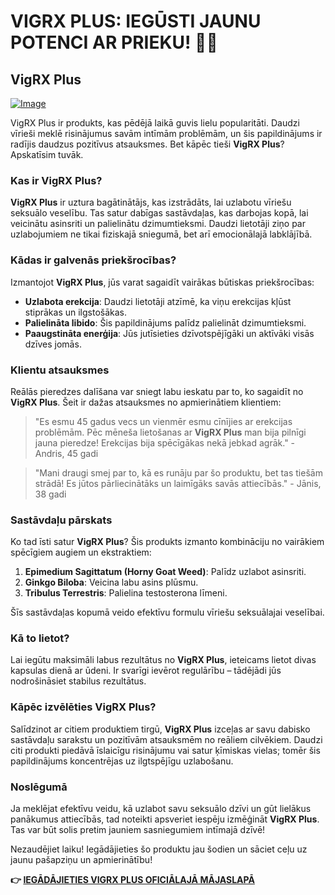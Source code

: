 # VIGRX PLUS: IEGŪSTI JAUNU POTENCI AR PRIEKU! 💪✨

## VigRX Plus

[![Image](https://www2.sellhealth.com/63/vigrxplus_box_headon_reflection_lg.jpg)](https://gchaffi.com/wgleAtqg)

VigRX Plus ir produkts, kas pēdējā laikā guvis lielu popularitāti. Daudzi vīrieši meklē risinājumus savām intīmām problēmām, un šis papildinājums ir radījis daudzus pozitīvus atsauksmes. Bet kāpēc tieši **VigRX Plus**? Apskatīsim tuvāk.

### Kas ir VigRX Plus?

**VigRX Plus** ir uztura bagātinātājs, kas izstrādāts, lai uzlabotu vīriešu seksuālo veselību. Tas satur dabīgas sastāvdaļas, kas darbojas kopā, lai veicinātu asinsriti un palielinātu dzimumtieksmi. Daudzi lietotāji ziņo par uzlabojumiem ne tikai fiziskajā sniegumā, bet arī emocionālajā labklājībā.

### Kādas ir galvenās priekšrocības?

Izmantojot **VigRX Plus**, jūs varat sagaidīt vairākas būtiskas priekšrocības:

- **Uzlabota erekcija**: Daudzi lietotāji atzīmē, ka viņu erekcijas kļūst stiprākas un ilgstošākas.
- **Palielināta libido**: Šis papildinājums palīdz palielināt dzimumtieksmi.
- **Paaugstināta enerģija**: Jūs jutīsieties dzīvotspējīgāki un aktīvāki visās dzīves jomās.

### Klientu atsauksmes

Reālās pieredzes dalīšana var sniegt labu ieskatu par to, ko sagaidīt no **VigRX Plus**. Šeit ir dažas atsauksmes no apmierinātiem klientiem:

> "Es esmu 45 gadus vecs un vienmēr esmu cīnījies ar erekcijas problēmām. Pēc mēneša lietošanas ar **VigRX Plus** man bija pilnīgi jauna pieredze! Erekcijas bija spēcīgākas nekā jebkad agrāk." - Andris, 45 gadi

> "Mani draugi smej par to, kā es runāju par šo produktu, bet tas tiešām strādā! Es jūtos pārliecinātāks un laimīgāks savās attiecībās." - Jānis, 38 gadi 

### Sastāvdaļu pārskats

Ko tad īsti satur **VigRX Plus**? Šis produkts izmanto kombināciju no vairākiem spēcīgiem augiem un ekstraktiem:

1. **Epimedium Sagittatum (Horny Goat Weed)**: Palīdz uzlabot asinsriti.
2. **Ginkgo Biloba**: Veicina labu asins plūsmu.
3. **Tribulus Terrestris**: Palielina testosterona līmeni.

Šīs sastāvdaļas kopumā veido efektīvu formulu vīriešu seksuālajai veselībai.

### Kā to lietot?

Lai iegūtu maksimāli labus rezultātus no **VigRX Plus**, ieteicams lietot divas kapsulas dienā ar ūdeni. Ir svarīgi ievērot regulārību – tādējādi jūs nodrošināsiet stabilus rezultātus.

### Kāpēc izvēlēties VigRX Plus?

Salīdzinot ar citiem produktiem tirgū, **VigRX Plus** izceļas ar savu dabisko sastāvdaļu sarakstu un pozitīvām atsauksmēm no reāliem cilvēkiem. Daudzi citi produkti piedāvā īslaicīgu risinājumu vai satur ķīmiskas vielas; tomēr šis papildinājums koncentrējas uz ilgtspējīgu uzlabošanu.

### Noslēgumā

Ja meklējat efektīvu veidu, kā uzlabot savu seksuālo dzīvi un gūt lielākus panākumus attiecībās, tad noteikti apsveriet iespēju izmēģināt **VigRX Plus**. Tas var būt solis pretim jauniem sasniegumiem intīmajā dzīvē!

Nezaudējiet laiku! Iegādājieties šo produktu jau šodien un sāciet ceļu uz jaunu pašapziņu un apmierinātību!



**👉 [IEGĀDĀJIETIES VIGRX PLUS OFICIĀLAJĀ MĀJASLAPĀ](https://gchaffi.com/wgleAtqg)**